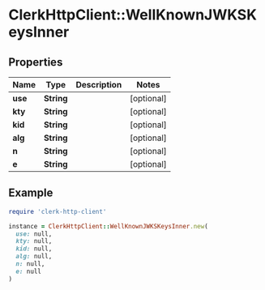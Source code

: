 # ClerkHttpClient::WellKnownJWKSKeysInner

## Properties

| Name | Type | Description | Notes |
| ---- | ---- | ----------- | ----- |
| **use** | **String** |  | [optional] |
| **kty** | **String** |  | [optional] |
| **kid** | **String** |  | [optional] |
| **alg** | **String** |  | [optional] |
| **n** | **String** |  | [optional] |
| **e** | **String** |  | [optional] |

## Example

```ruby
require 'clerk-http-client'

instance = ClerkHttpClient::WellKnownJWKSKeysInner.new(
  use: null,
  kty: null,
  kid: null,
  alg: null,
  n: null,
  e: null
)
```

